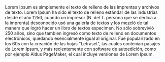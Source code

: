 Lorem Ipsum es simplemente el texto de relleno de las imprentas y 
archivos de texto. 
Lorem Ipsum ha sido el texto de relleno estándar de las industrias desde 
el año 1250,
cuando un impresor (N. del T. persona que se dedica a la imprenta) 
desconocido usó una galería de textos y los mezcló de tal manera que 
logró hacer un libro de textos especimen. 
No sólo sobrevivió 250 años, sino que tambien ingresó como texto de 
relleno en documentos electrónicos, quedando esencialmente igual al 
original. 
Fue popularizado en los 60s con la creación de las hojas "Letraset",
las cuales contenian pasajes de Lorem Ipsum, y más recientemente con
software de autoedición, como por ejemplo Aldus PageMaker, el cual
incluye versiones de Lorem Ipsum.